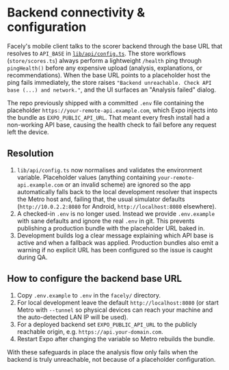 # Backend connectivity & configuration

Facely's mobile client talks to the scorer backend through the base URL that
resolves to `API_BASE` in [`lib/api/config.ts`](../lib/api/config.ts). The store
workflows (`store/scores.ts`) always perform a lightweight `/health` ping through
`pingHealth()` before any expensive upload (analysis, explanations, or
recommendations). When the base URL points to a placeholder host the ping fails
immediately, the store raises
`"Backend unreachable. Check API base (...) and network."`, and the UI surfaces
an "Analysis failed" dialog.

The repo previously shipped with a committed `.env` file containing the placeholder
`https://your-remote-api.example.com`, which Expo injects into the bundle as
`EXPO_PUBLIC_API_URL`. That meant every fresh install had a non-working API base,
causing the health check to fail before any request left the device.

## Resolution

1. `lib/api/config.ts` now normalises and validates the environment variable.
   Placeholder values (anything containing `your-remote-api.example.com` or an
   invalid scheme) are ignored so the app automatically falls back to the local
   development resolver that inspects the Metro host and, failing that, the
   usual simulator defaults (`http://10.0.2.2:8080` for Android, `http://localhost:8080`
   elsewhere).
2. A checked-in `.env` is no longer used. Instead we provide `.env.example` with
   sane defaults and ignore the real `.env` in git. This prevents publishing a
   production bundle with the placeholder URL baked in.
3. Development builds log a clear message explaining which API base is active and
   when a fallback was applied. Production bundles also emit a warning if no
   explicit URL has been configured so the issue is caught during QA.

## How to configure the backend base URL

1. Copy `.env.example` to `.env` in the `facely/` directory.
2. For local development leave the default `http://localhost:8080` (or
   start Metro with `--tunnel` so physical devices can reach your machine and
   the auto-detected LAN IP will be used).
3. For a deployed backend set `EXPO_PUBLIC_API_URL` to the publicly reachable
   origin, e.g. `https://api.your-domain.com`.
4. Restart Expo after changing the variable so Metro rebuilds the bundle.

With these safeguards in place the analysis flow only fails when the backend is
truly unreachable, not because of a placeholder configuration.